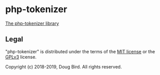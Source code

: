 # php-tokenizer
[The php-tokenizer library](https://github.com/katmore/php-tokenizer)

## Legal
"php-tokenizer" is distributed under the terms of the [MIT license](LICENSE) or the [GPLv3](GPLv3) license.

Copyright (c) 2018-2019, Doug Bird. All rights reserved.